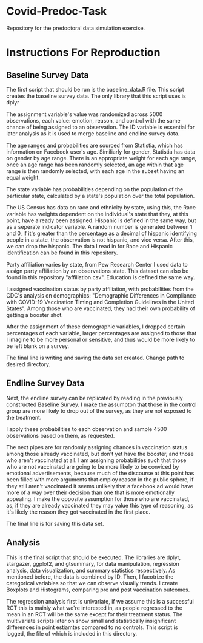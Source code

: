 # Covid-Predoc-Task
Repository for the predoctoral data simulation exercise. 

# Instructions For Reproduction

## Baseline Survey Data
The first script that should be run is the baseline_data.R file. This script creates the baseline survey data. The only library that this script uses is dplyr

The assignment variable's value was randomized across 5000 observations, each value: emotion, reason, and control with the same chance of being assigned to an observation. The ID variable is essential for later analysis as it is used to merge baseline and endline survey data. 

The age ranges and probabilities are sourced from Statistia, which has information on Facebook user's age. Similiarly for gender, Statistia has data on gender by age range. There is an appropriate weight for each age range, once an age range has been randomly selected, an age within that age range is then randomly selected, with each age in the subset having an equal weight.

The state variable has probabilities depending on the population of the particular state, calculated by a state's population over the total population. 

The US Census has data on race and ethnicity by state, using this, the Race variable has weights dependent on the individual's state that they, at this point, have already been assigned. Hispanic is defined in the same way, but as a seperate indicator variable. A random number is generated between 1 and 0, if it's greater than the percentage as a decimal of hispanic identifying people in a state, the observation is not hispanic, and vice versa. After this, we can drop the hispanic. The data I read in for Race and Hispanic identification can be found in this repository. 

Party affiliation varies by state, from Pew Research Center I used data to assign party affiliation by an observations state. This dataset can also be found in this repository "affiliation.csv". Education is defined the same way.

I assigned vaccination status by party affiliation, with probabilities from the CDC's analysis on demographics: "Demographic Differences in Compliance with COVID-19 Vaccination Timing and Completion Guidelines in the United States". Among those who are vaccinated, they had their own probability of getting a booster shot.

After the assignment of these demographic variables, I dropped certain percentages of each variable, larger percentages are assigned to those that I imagine to be more personal or sensitive, and thus would be more likely to be left blank on a survey. 

The final line is writing and saving the data set created. Change path to desired directory. 


## Endline Survey Data

Next, the endline survey can be replicated by reading in the previously constructed Baseline Survey. I make the assumpton that those in the control group are more likely to drop out of the survey, as they are not exposed to the treatment. 

I apply these probabilities to each observation and sample 4500 observations based on them, as requested.

The next pipes are for randomly assigning chances in vaccination status among those already vaccinated, but don't yet have the booster, and those who aren't vaccinated at all. I am assigning probabilities such that those who are not vaccinated are going to be more likely to be conviced by emotional advertisements, because much of the discourse at this point has been filled with more arguments that employ reason in the public sphere, if they still aren't vaccinated it seems unlikely that a facebook ad would have more of a way over their decision than one that is more emotionally appealing. I make the opposite assumption for those who are vaccinated, as, if they are already vaccinated they may value this type of reasoning, as it's likely the reason they got vaccinated in the first place. 

The final line is for saving this data set. 

## Analysis
This is the final script that should be executed. The libraries are dplyr, stargazer, ggplot2, and gtsummary, for data manipulation, regression analysis, data visualization, and summary statistics respectively. As mentioned before, the data is combined by ID. Then, I facotrize the categorical variables so that we can observe visually trends. I create Boxplots and Histograms, comparing pre and post vaccination outcomes. 

The regression analysis first is univariate, if we assume this is a successful RCT this is mainly what we're interested in, as people regressed to the mean in an RCT will be the same except for their treatment status. The multivariate scripts later on show small and statistically insignificant differences in point estiamtes compared to no controls. This script is logged, the file of which is included in this directory. 

